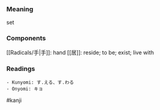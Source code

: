 ### Meaning

set

### Components

[[Radicals/手|手]]: hand [[居]]: reside; to be; exist; live with

### Readings

```
- Kunyomi: す.える、す.わる
- Onyomi: キョ
```

#kanji